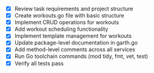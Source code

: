 - [x] Review task requirements and project structure
- [x] Create workouts.go file with basic structure
- [x] Implement CRUD operations for workouts
- [x] Add workout scheduling functionality
- [x] Implement template management for workouts
- [x] Update package-level documentation in garth.go
- [x] Add method-level comments across all services
- [x] Run Go toolchain commands (mod tidy, fmt, vet, test)
- [x] Verify all tests pass
